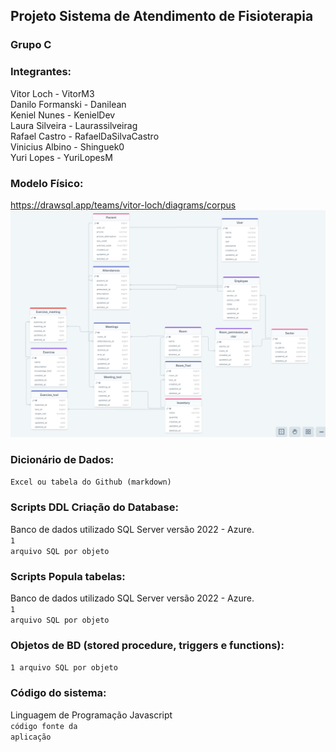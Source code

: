 ## Projeto Sistema de Atendimento de Fisioterapia

### Grupo C

### Integrantes:
Vitor Loch - VitorM3<br>
Danilo Formanski - Danilean<br>
Keniel Nunes - KenielDev<br>
Laura Silveira - Laurassilveirag<br>
Rafael Castro - RafaelDaSilvaCastro<br>
Vinicius Albino - Shinguek0<br>
Yuri Lopes - YuriLopesM



### Modelo Físico:
https://drawsql.app/teams/vitor-loch/diagrams/corpus<br>
![image-diagram](./database/doc/image/diagram.png)
  
### Dicionário de Dados:
<code>Excel ou tabela do Github (markdown)</code>

### Scripts DDL Criação do Database:
Banco de dados utilizado SQL Server versão 2022 - Azure.<br>
<code>1 arquivo SQL por objeto</code>

### Scripts Popula tabelas:
Banco de dados utilizado SQL Server versão 2022 - Azure.<br>
<code>1 arquivo SQL por objeto</code>

### Objetos de BD (stored procedure, triggers e functions):
<code>1 arquivo SQL por objeto</code>
  
### Código do sistema:
Linguagem de Programação Javascript <br>
<code>código fonte da aplicação</code>